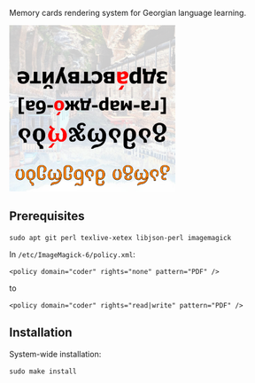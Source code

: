 Memory cards rendering system for Georgian language learning.

<img src="/kartuli_001.png" width="300px" />

## Prerequisites

```
sudo apt git perl texlive-xetex libjson-perl imagemagick
```

In `/etc/ImageMagick-6/policy.xml`:

```
<policy domain="coder" rights="none" pattern="PDF" />
```

to

```
<policy domain="coder" rights="read|write" pattern="PDF" />
```

## Installation

System-wide installation:

```
sudo make install
```
